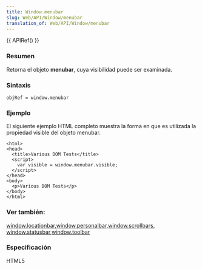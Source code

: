 ```yaml
---
title: Window.menubar
slug: Web/API/Window/menubar
translation_of: Web/API/Window/menubar
---
```

{{ APIRef() }}

### Resumen

Retorna el objeto **menubar**, cuya visibilidad puede ser examinada.

### Sintaxis

    objRef = window.menubar

### Ejemplo

El siguiente ejemplo HTML completo muestra la forma en que es utilizada la propiedad visible del objeto menubar.

    <html>
    <head>
      <title>Various DOM Tests</title>
      <script>
        var visible = window.menubar.visible;
      </script>
    </head>
    <body>
      <p>Various DOM Tests</p>
    </body>
    </html>

### Ver también:

[window.locationbar](/en/DOM/window.locationbar "en/DOM/window.locationbar"),[window.personalbar](/en/DOM/window.personalbar "en/DOM/window.personalbar"),[window.scrollbars](/en/DOM/window.scrollbars "en/DOM/window.scrollbars"), [window.statusbar](/en/DOM/window.statusbar "en/DOM/window.statusbar"),[window.toolbar](/en/DOM/window.toolbar "en/DOM/window.toolbar")

### Especificación

HTML5
